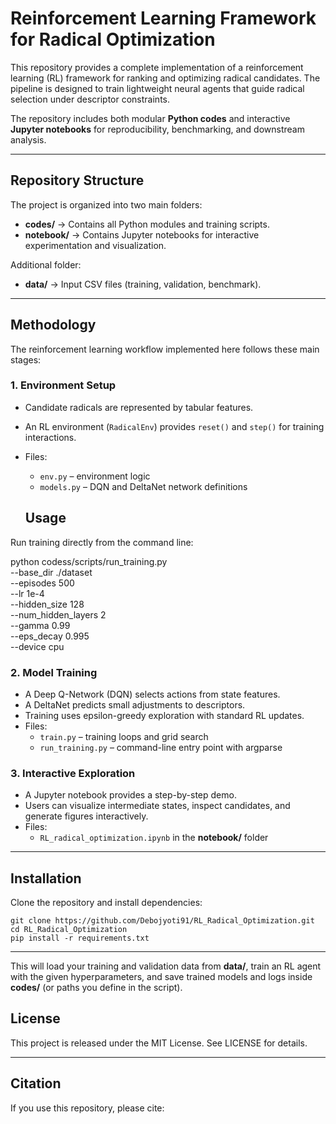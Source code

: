 # **Reinforcement Learning Framework for Radical Optimization**

This repository provides a complete implementation of a reinforcement learning (RL) framework for ranking and optimizing radical candidates. The pipeline is designed to train lightweight neural agents that guide radical selection under descriptor constraints.  

The repository includes both modular **Python codes** and interactive **Jupyter notebooks** for reproducibility, benchmarking, and downstream analysis.

---

## **Repository Structure**

The project is organized into two main folders:

- **codes/** → Contains all Python modules and training scripts.  
- **notebook/** → Contains Jupyter notebooks for interactive experimentation and visualization.  

Additional folder:

- **data/** → Input CSV files (training, validation, benchmark).  

---

## **Methodology**

The reinforcement learning workflow implemented here follows these main stages:

### **1. Environment Setup**
- Candidate radicals are represented by tabular features.  
- An RL environment (`RadicalEnv`) provides `reset()` and `step()` for training interactions.  
- Files:  
  - `env.py` – environment logic  
  - `models.py` – DQN and DeltaNet network definitions
 
  ## **Usage**

Run training directly from the command line:
 
  python codess/scripts/run_training.py \
  --base_dir ./dataset \
  --episodes 500 \
  --lr 1e-4 \
  --hidden_size 128 \
  --num_hidden_layers 2 \
  --gamma 0.99 \
  --eps_decay 0.995 \
  --device cpu


### **2. Model Training**
- A Deep Q-Network (DQN) selects actions from state features.  
- A DeltaNet predicts small adjustments to descriptors.  
- Training uses epsilon-greedy exploration with standard RL updates.  
- Files:  
  - `train.py` – training loops and grid search  
  - `run_training.py` – command-line entry point with argparse  

### **3. Interactive Exploration**
- A Jupyter notebook provides a step-by-step demo.  
- Users can visualize intermediate states, inspect candidates, and generate figures interactively.  
- Files:  
  - `RL_radical_optimization.ipynb` in the **notebook/** folder  

---

## **Installation**

Clone the repository and install dependencies:

    git clone https://github.com/Debojyoti91/RL_Radical_Optimization.git
    cd RL_Radical_Optimization
    pip install -r requirements.txt

---

This will load your training and validation data from **data/**, train an RL agent with the given hyperparameters, and save trained models and logs inside **codes/** (or paths you define in the script).  


## **License**

This project is released under the MIT License. See LICENSE for details.

---

## **Citation**

If you use this repository, please cite:



